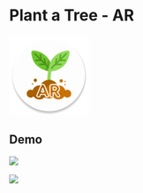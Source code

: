 # Plant a Tree - AR

![](https://raw.githubusercontent.com/Deishelon/PlantATreeAR/master/app/src/main/res/mipmap-xxhdpi/ic_launcher_round.png)

## Demo
[![](http://img.youtube.com/vi/UWjEKZ1K6pc/0.jpg)](http://www.youtube.com/watch?v=UWjEKZ1K6pc "Demo")

![](https://huaweitheme.app/plant_ar_video.gif)

